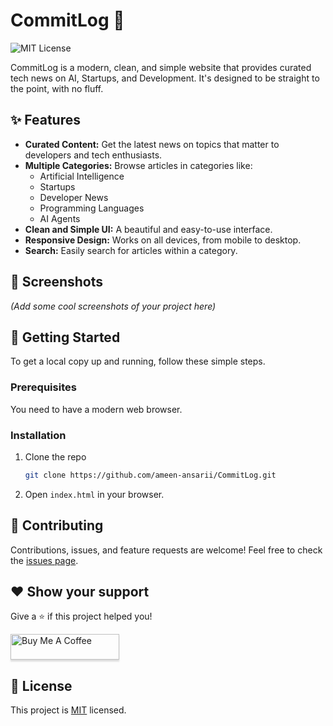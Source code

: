 # CommitLog 🚀

![MIT License](https://img.shields.io/badge/License-MIT-yellow.svg)

CommitLog is a modern, clean, and simple website that provides curated tech news on AI, Startups, and Development. It's designed to be straight to the point, with no fluff.

## ✨ Features

-   **Curated Content:** Get the latest news on topics that matter to developers and tech enthusiasts.
-   **Multiple Categories:** Browse articles in categories like:
    -   Artificial Intelligence
    -   Startups
    -   Developer News
    -   Programming Languages
    -   AI Agents
-   **Clean and Simple UI:** A beautiful and easy-to-use interface.
-   **Responsive Design:** Works on all devices, from mobile to desktop.
-   **Search:** Easily search for articles within a category.

## 📸 Screenshots

*(Add some cool screenshots of your project here)*

## 🚀 Getting Started

To get a local copy up and running, follow these simple steps.

### Prerequisites

You need to have a modern web browser.

### Installation

1.  Clone the repo
    ```sh
    git clone https://github.com/ameen-ansarii/CommitLog.git
    ```
2.  Open `index.html` in your browser.

## 🤝 Contributing

Contributions, issues, and feature requests are welcome!
Feel free to check the [issues page](https://github.com/ameen-ansarii/CommitLog/issues).

## ❤️ Show your support

Give a ⭐️ if this project helped you!

<a href="https://www.buymeacoffee.com/ameenxv" target="_blank"><img src="https://www.buymeacoffee.com/assets/img/custom_images/orange_img.png" alt="Buy Me A Coffee" style="height: 41px !important;width: 174px !important;box-shadow: 0px 3px 2px 0px rgba(190, 190, 190, 0.5) !important;-webkit-box-shadow: 0px 3px 2px 0px rgba(190, 190, 190, 0.5) !important;" ></a>

## 📝 License

This project is [MIT](https://github.com/ameen-ansarii/CommitLog/blob/main/LICENSE) licensed.
